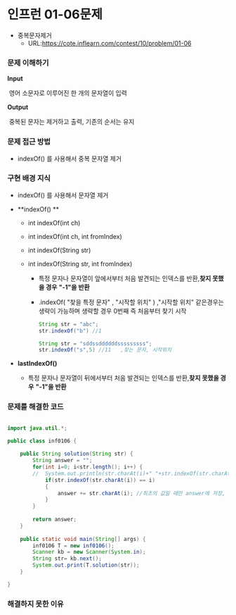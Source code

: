 # 인프런 01-06문제
- 중복문자제거
  - URL:https://cote.inflearn.com/contest/10/problem/01-06

### 문제 이해하기

**Input**

​	영어 소문자로 이루어진 한 개의 문자열이 입력

**Output**

​	중복된 문자는 제거하고 출력, 기존의 순서는 유지



### 문제 접근 방법

* indexOf() 를 사용해서 중복 문자열 제거

### 구현 배경 지식

* indexOf() 를 사용해서 문자열 제거


* **indexOf()  **

  * int indexOf(int ch)  

  * int indexOf(int ch, int fromIndex)  

  * int indexOf(String str)  

  * int indexOf(String str, int fromIndex)  

    * 특정 문자나 문자열이 앞에서부터 처음 발견되는 인덱스를 반환,**찾지 못했을 경우** **"-1"을 반환**

    * .indexOf( "찾을 특정 문자" , "시작할 위치" ) ,"시작할 위치" 같은경우는 생략이 가능하며 생략할 경우 0번째 즉 처음부터 찾기 시작

      ```java
      String str = "abc";
      str.indexOf("b") //1
      
      String str = "sddssddddddsssssssss";
      str.indexOf("s",5) //11   ,찾는 문자, 시작위치
      ```

      

* **lastIndexOf()**  

  * 특정 문자나 문자열이 뒤에서부터 처음 발견되는 인덱스를 반환,**찾지 못했을 경우** **"-1"을 반환**



### 문제를 해결한 코드
```java

import java.util.*;
	
public class inf0106 {

	public String solution(String str) {
		String answer = "";
		for(int i=0; i<str.length(); i++) {
		//	System.out.println(str.charAt(i)+" "+str.indexOf(str.charAt(i)));
			if(str.indexOf(str.charAt(i)) == i)
			{
				answer += str.charAt(i); //최초의 값일 때만 answer에 저장, 기존 String객체에 중복값을 제거하는 게 아니라, 최초로 발견된 문자만 새로운 answer변수에 담는 것.
			}
		}
		
		return answer;
	}
	
	public static void main(String[] args) {
		inf0106 T = new inf0106();
		Scanner kb = new Scanner(System.in);
		String str= kb.next();
		System.out.print(T.solution(str));
	}

}

```

### 해결하지 못한 이유
